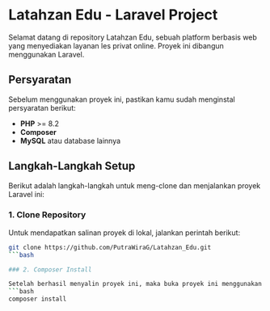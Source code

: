# Latahzan Edu - Laravel Project

Selamat datang di repository Latahzan Edu, sebuah platform berbasis web yang menyediakan layanan les privat online. Proyek ini dibangun menggunakan Laravel.

## Persyaratan

Sebelum menggunakan proyek ini, pastikan kamu sudah menginstal persyaratan berikut:
- **PHP** >= 8.2
- **Composer**
- **MySQL** atau database lainnya

## Langkah-Langkah Setup

Berikut adalah langkah-langkah untuk meng-clone dan menjalankan proyek Laravel ini:

### 1. Clone Repository

Untuk mendapatkan salinan proyek di lokal, jalankan perintah berikut:

```bash
git clone https://github.com/PutraWiraG/Latahzan_Edu.git
```bash

### 2. Composer Install

Setelah berhasil menyalin proyek ini, maka buka proyek ini menggunakan cmd dan jalankan perintah berikut:
```bash
composer install

